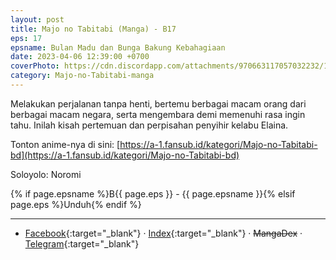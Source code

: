 ```yaml
---
layout: post
title: Majo no Tabitabi (Manga) - B17
eps: 17
epsname: Bulan Madu dan Bunga Bakung Kebahagiaan
date: 2023-04-06 12:39:00 +0700
coverPhoto: https://cdn.discordapp.com/attachments/970663117057032232/1093406884729454612/b17.png
category: Majo-no-Tabitabi-manga
---
```


Melakukan perjalanan tanpa henti, bertemu berbagai macam orang dari berbagai macam negara, serta mengembara demi memenuhi rasa ingin tahu. Inilah kisah pertemuan dan perpisahan penyihir kelabu Elaina.

Tonton anime-nya di sini: [https://a-1.fansub.id/kategori/Majo-no-Tabitabi-bd](https://a-1.fansub.id/kategori/Majo-no-Tabitabi-bd)

Soloyolo: Noromi

{% if page.epsname %}B{{ page.eps }} - {{ page.epsname }}{% elsif page.eps %}Unduh{% endif %}

---
- [Facebook](https://www.facebook.com/a1fansub/posts/pfbid02Hj8fZQhz7DycNpds9XUUQEM46UrPnVejaxy4RDwbResGo3EVxS3sE6oL7cMM123el){:target="_blank"} &middot; [Index](https://bit.ly/elainabab17){:target="_blank"} &middot; ~~MangaDex~~ &middot; [Telegram](https://t.me/a1fansubweeklies/268){:target="_blank"}